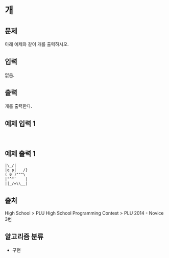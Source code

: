 # 개

## 문제
아래 예제와 같이 개를 출력하시오.

## 입력
없음.

## 출력
개를 출력한다.

## 예제 입력 1
<br>

## 예제 출력 1
```
|\_/|
|q p|   /}
( 0 )"""\
|"^"`    |
||_/=\\__|
```
## 출처
High School > PLU High School Programming Contest > PLU 2014 - Novice 3번

## 알고리즘 분류
* 구현